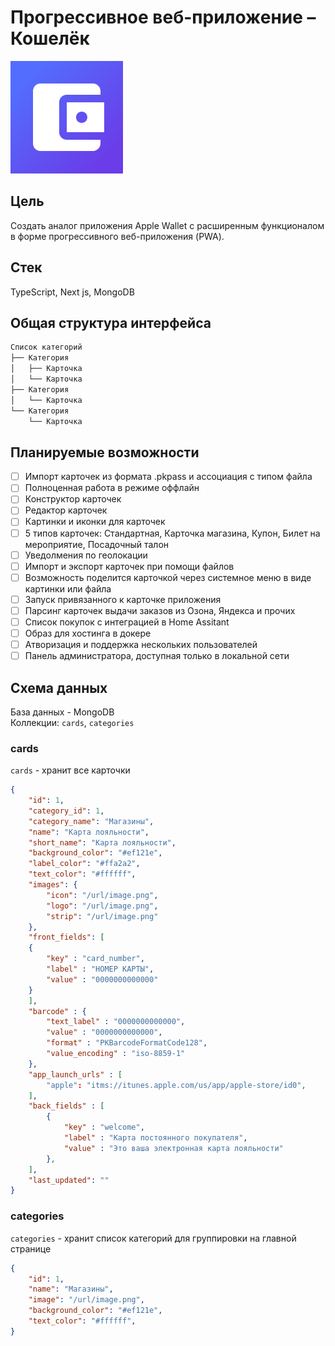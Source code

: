 # Прогрессивное веб-приложениe – Кошелёк

![app icon](/docs/images/app-icon.png)

## Цель

Создать аналог приложения Apple Wallet с расширенным функционалом в форме прогрессивного веб-приложения (PWA).

## Стек

TypeScript, Next js, MongoDB

## Общая структура интерфейса

```txt
Список категорий
├── Категория
│   ├── Карточка
│   └── Карточка
├── Категория
│   └── Карточка
└── Категория
    └── Карточка
```

## Планируемые возможности

- [ ] Импорт карточек из формата .pkpass и ассоциация с типом файла
- [ ] Полноценная работа в режиме оффлайн
- [ ] Конструктор карточек
- [ ] Редактор карточек
- [ ] Картинки и иконки для карточек
- [ ] 5 типов карточек: Стандартная, Карточка магазина, Купон, Билет на мероприятие, Посадочный талон
- [ ] Уведолмения по геолокации
- [ ] Импорт и экспорт карточек при помощи файлов
- [ ] Возможность поделится карточкой через системное меню в виде картинки или файла
- [ ] Запуск привязанного к карточке приложения
- [ ] Парсинг карточек выдачи заказов из Озона, Яндекса и прочих
- [ ] Список покупок с интеграцией в Home Assitant
- [ ] Образ для хостинга в докере
- [ ] Атворизация и поддержка нескольких пользователей
- [ ] Панель администратора, доступная только в локальной сети

## Схема данных

База данных - MongoDB  
Коллекции: `cards`, `categories`

### cards

`cards` - хранит все карточки

```json
{
    "id": 1,
    "category_id": 1,
    "category_name": "Магазины",
    "name": "Карта лояльности",
    "short_name": "Карта лояльности",
    "background_color": "#ef121e",
    "label_color": "#ffa2a2",
    "text_color": "#ffffff",
    "images": {
        "icon": "/url/image.png",
        "logo": "/url/image.png",
        "strip": "/url/image.png"
    },
    "front_fields": [
    {
        "key" : "card_number",
        "label" : "НОМЕР КАРТЫ",
        "value" : "0000000000000"
    }
    ],
    "barcode" : {
        "text_label" : "0000000000000",
        "value" : "0000000000000",
        "format" : "PKBarcodeFormatCode128",
        "value_encoding" : "iso-8859-1"
    },
    "app_launch_urls" : [
        "apple": "itms://itunes.apple.com/us/app/apple-store/id0",
    ],
    "back_fields" : [
        {
            "key" : "welcome",
            "label" : "Карта постоянного покупателя",
            "value" : "Это ваша электронная карта лояльности"
        },
    ],
    "last_updated": ""
}
```

### categories

`categories` - хранит список категорий для группировки на главной странице

```json
{
    "id": 1,
    "name": "Магазины",
    "image": "/url/image.png",
    "background_color": "#ef121e",
    "text_color": "#ffffff",
}
```
